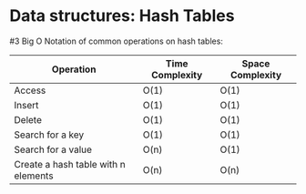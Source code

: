 # Data structures: Hash Tables
#3 Big O Notation of common operations on hash tables:

| Operation        | Time Complexity | Space Complexity |
|------------------|-----------------|------------------|
| Access           | O(1)            | O(1)             |
| Insert           | O(1)            | O(1)             |
| Delete           | O(1)            | O(1)             |
| Search for a key | O(1)            | O(1)             |
| Search for a value | O(n)            | O(1)             |
| Create a hash table with n elements | O(n)            | O(n)             |